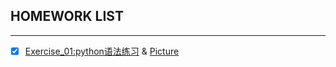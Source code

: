 ## HOMEWORK LIST
------
- [x] [Exercise_01:python语法练习](https://github.com/xuhongyu123/compuational_physics_N2015301020112/blob/master/untitled0.py)
& [Picture](https://github.com/xuhongyu123/compuational_physics_N2015301020112/blob/master/%E6%8D%95%E8%8E%B7.PNG)    
